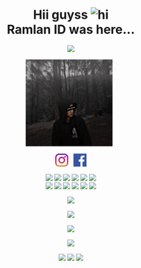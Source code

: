 <h1 align="center">Hii guyss <img src="https://user-images.githubusercontent.com/1303154/88677602-1635ba80-d120-11ea-84d8-d263ba5fc3c0.gif" width="40px" alt="hi"><br>Ramlan ID was here...</h1>

<p align="center">
  <img src="https://i.ibb.co/Tv6JR98/baby.jpg" />
</p>

<p align='center'><a href="https://instagram.com/iamramlan_"><img height="200" src="https://github.com/Ramlan404/Ramlan404/blob/main/profile.jpg?raw=true"></a>&nbsp;&nbsp;</p>

<p align='center'>
   <a href="https://instagram.com/iamramlan_"><img height="30" src="https://github.com/Ramlan404/Ramlan404/blob/main/instagram.jpg?raw=true"></a>&nbsp;&nbsp;
   <a href="https://www.facebook.com/ramlan.redfield.3"><img height="30" src="https://github.com/Ramlan404/Ramlan404/blob/main/facebook.png?raw=true"></a>
</P>

<p align="center">
  <img src="https://img.shields.io/badge/-JavaScript-black?style=flat-square&logo=javascript" />
  <img src="https://img.shields.io/badge/-Node.js-black?style=flat-square&logo=Node.js" />
  <img src="https://img.shields.io/badge/-HTML5-black?style=flat-square&logo=html5&logoColor=e34f26" />
  <img src="https://img.shields.io/badge/-CSS3-black?style=flat-square&logo=css3&logoColor=1572b6" />
  <img src="https://img.shields.io/badge/-Git-black?style=flat-square&logo=git" />
  <img src="https://img.shields.io/badge/-GitHub-black?style=flat-square&logo=github" /> <br>
  <img src="https://img.shields.io/badge/-Python-black?style=flat-square&logo=python" />
  <img src="https://img.shields.io/badge/-React-black?style=flat-square&logo=react" />
  <img src="https://img.shields.io/badge/-Redux-black?style=flat-square&logo=redux" />
  <img src="https://img.shields.io/badge/-Windows-black?style=flat-square&logo=windows" />
  <img src="https://img.shields.io/badge/-VS_Code-black?style=flat-square&logo=visual-studio-code" />
  <img src="https://img.shields.io/badge/-SQLite3-black?style=flat-square&logo=sqlite" />
</p>

<p align="center">
  <a href="https://github.com/Ramlan404"><img src="https://github-readme-stats.vercel.app/api?username=Ramlan404&bg_color=30,e96443,904e95&title_color=fff&text_color=fff&icon_color=fff&hide_border=true&show_icons=true" /></a>
</p>

<p align="center">
  <a href="https://github.com/Ramlan404"><img src="https://github-readme-stats.vercel.app/api/top-langs?username=Ramlan404&bg_color=30,e96443,904e95&title_color=fff&text_color=fff&hide_border=true&show_icons=true&layout=compact" /></a>
</p>

<p align="center">
  <a href="https://github.com/Ramlan404/github-profile-trophy"><img src="https://github-profile-trophy.vercel.app/?username=Ramlan404&theme=onedark" /></a>
</p>

<p align="center">
   <img src="https://github-readme-streak-stats.herokuapp.com/?user=Ramlan404" />
</p>

<p align="center">
  <a href="https://youtube.com/c/RamlanChannel21"><img src="https://img.shields.io/badge/YouTube-Ramlan%20ID-ff0000?style=for-the-badge&logo=youtube&logoColor=ff0000&link=https://youtube.com/c/RamlanChannel21" /></a>
  <a href="mailto:ramlangans666@gmail.com"><img src="https://img.shields.io/badge/Gmail-@babybot-ea4335?style=for-the-badge&logo=Gmail&logoColor=ea4335&link=mailto:ramlangans666@gmail.com" /></a>
  <img src="https://komarev.com/ghpvc/?username=Ramlan404&label=VIEWS&style=flat-square&color=orange" />
</p>
